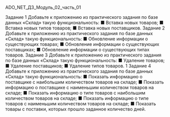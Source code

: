 ADO_NET_ДЗ_Модуль_02_часть_01

Задание 1
Добавьте к приложению из практического задания по
базе данных «Склад» такую функциональность:
■ Вставка новых товаров;
■ Вставка новых типов товаров;
■ Вставка новых поставщиков.
Задание 2
Добавьте к приложению из практического задания по
базе данных «Склад» такую функциональность:
■ Обновление информации о существующих товарах;
■ Обновление информации о существующих поставщиках;
■ Обновление информации о существующих типах
товаров.
Задание 3
Добавьте к приложению из практического задания по
базе данных «Склад» такую функциональность:
■ Удаление товаров;
■ Удаление поставщиков;
■ Удаление типов товаров.
1
Задание 4
Добавьте к приложению из практического задания по
базе данных «Склад» такую функциональность:
■ Показать информацию о поставщике с наибольшим
количеством товаров на складе;
■ Показать информацию о поставщике с наименьшим
количеством товаров на складе;
■ Показать информацию о типе товаров с наибольшим
количеством товаров на складе;
■ Показать информацию о типе товаров с наименьшим
количеством товаров на складе;
■ Показать товары с поставки, которых прошло заданное количество дней.
